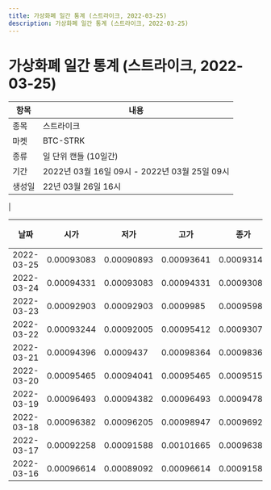 ```yaml
---
title: 가상화폐 일간 통계 (스트라이크, 2022-03-25)
description: 가상화폐 일간 통계 (스트라이크, 2022-03-25)
---
```


가상화폐 일간 통계 (스트라이크, 2022-03-25)
===

|항목|내용|
|--|--|
|종목|스트라이크|
|마켓|BTC-STRK|
|종류|일 단위 캔들 (10일간)|
|기간|2022년 03월 16일 09시 - 2022년 03월 25일 09시|
|생성일|22년 03월 26일 16시|
|

|날짜|시가|저가|고가|종가|비고|
|--|--|--|--|--|--|
|2022-03-25|0.00093083|0.00090893|0.00093641|0.00093145|    |
|2022-03-24|0.00094331|0.00093083|0.00094331|0.00093083|    |
|2022-03-23|0.00092903|0.00092903|0.0009985|0.00095987|    |
|2022-03-22|0.00093244|0.00092005|0.00095412|0.00093075|    |
|2022-03-21|0.00094396|0.0009437|0.00098364|0.00098364|    |
|2022-03-20|0.00095465|0.00094041|0.00095465|0.00095153|    |
|2022-03-19|0.00096493|0.00094382|0.00096493|0.00094783|    |
|2022-03-18|0.00096382|0.00096205|0.00098947|0.00096923|    |
|2022-03-17|0.00092258|0.00091588|0.00101665|0.00096382|    |
|2022-03-16|0.00096614|0.00089092|0.00096614|0.00091586|    |
